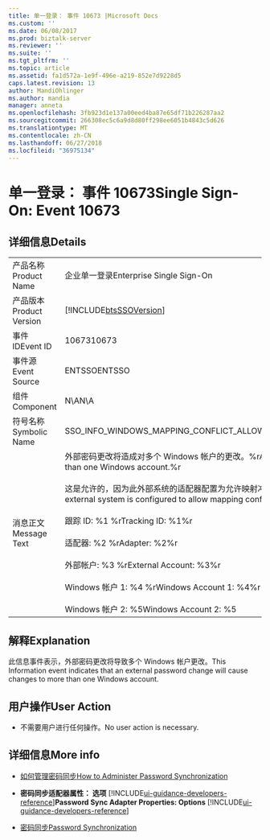 ```yaml
---
title: 单一登录： 事件 10673 |Microsoft Docs
ms.custom: ''
ms.date: 06/08/2017
ms.prod: biztalk-server
ms.reviewer: ''
ms.suite: ''
ms.tgt_pltfrm: ''
ms.topic: article
ms.assetid: fa1d572a-1e9f-496e-a219-852e7d9228d5
caps.latest.revision: 13
author: MandiOhlinger
ms.author: mandia
manager: anneta
ms.openlocfilehash: 3fb923d1e137a00eed4ba87e65df71b226287aa2
ms.sourcegitcommit: 266308ec5c6a9d8d80ff298ee6051b4843c5d626
ms.translationtype: MT
ms.contentlocale: zh-CN
ms.lasthandoff: 06/27/2018
ms.locfileid: "36975134"
---
```

# <a name="single-sign-on-event-10673"></a><span data-ttu-id="25326-102">单一登录： 事件 10673</span><span class="sxs-lookup"><span data-stu-id="25326-102">Single Sign-On: Event 10673</span></span>
## <a name="details"></a><span data-ttu-id="25326-103">详细信息</span><span class="sxs-lookup"><span data-stu-id="25326-103">Details</span></span>  

|                 |                                                                                                                                                                                                                                                                                                                                                                          |
|-----------------|--------------------------------------------------------------------------------------------------------------------------------------------------------------------------------------------------------------------------------------------------------------------------------------------------------------------------------------------------------------------------|
|  <span data-ttu-id="25326-104">产品名称</span><span class="sxs-lookup"><span data-stu-id="25326-104">Product Name</span></span>   |                                                                                                                                                                        <span data-ttu-id="25326-105">企业单一登录</span><span class="sxs-lookup"><span data-stu-id="25326-105">Enterprise Single Sign-On</span></span>                                                                                                                                                                         |
| <span data-ttu-id="25326-106">产品版本</span><span class="sxs-lookup"><span data-stu-id="25326-106">Product Version</span></span> |                                                                                                                                                        [!INCLUDE[btsSSOVersion](../includes/btsssoversion-md.md)]                                                                                                                                                        |
|    <span data-ttu-id="25326-107">事件 ID</span><span class="sxs-lookup"><span data-stu-id="25326-107">Event ID</span></span>     |                                                                                                                                                                                  <span data-ttu-id="25326-108">10673</span><span class="sxs-lookup"><span data-stu-id="25326-108">10673</span></span>                                                                                                                                                                                   |
|  <span data-ttu-id="25326-109">事件源</span><span class="sxs-lookup"><span data-stu-id="25326-109">Event Source</span></span>   |                                                                                                                                                                                  <span data-ttu-id="25326-110">ENTSSO</span><span class="sxs-lookup"><span data-stu-id="25326-110">ENTSSO</span></span>                                                                                                                                                                                  |
|    <span data-ttu-id="25326-111">组件</span><span class="sxs-lookup"><span data-stu-id="25326-111">Component</span></span>    |                                                                                                                                                                                   <span data-ttu-id="25326-112">N\A</span><span class="sxs-lookup"><span data-stu-id="25326-112">N\A</span></span>                                                                                                                                                                                    |
|  <span data-ttu-id="25326-113">符号名称</span><span class="sxs-lookup"><span data-stu-id="25326-113">Symbolic Name</span></span>  |                                                                                                                                                                <span data-ttu-id="25326-114">SSO_INFO_WINDOWS_MAPPING_CONFLICT_ALLOWED</span><span class="sxs-lookup"><span data-stu-id="25326-114">SSO_INFO_WINDOWS_MAPPING_CONFLICT_ALLOWED</span></span>                                                                                                                                                                 |
|  <span data-ttu-id="25326-115">消息正文</span><span class="sxs-lookup"><span data-stu-id="25326-115">Message Text</span></span>   | <span data-ttu-id="25326-116">外部密码更改将造成对多个 Windows 帐户的更改。%r</span><span class="sxs-lookup"><span data-stu-id="25326-116">An external password change will cause changes to more than one Windows account.%r</span></span><br /><br /> <span data-ttu-id="25326-117">这是允许的，因为此外部系统的适配器配置为允许映射冲突。%r</span><span class="sxs-lookup"><span data-stu-id="25326-117">This is allowed because the adapter for this external system is configured to allow mapping conflicts.%r</span></span><br /><br /> <span data-ttu-id="25326-118">跟踪 ID: %1 %r</span><span class="sxs-lookup"><span data-stu-id="25326-118">Tracking ID: %1%r</span></span><br /><br /> <span data-ttu-id="25326-119">适配器: %2 %r</span><span class="sxs-lookup"><span data-stu-id="25326-119">Adapter: %2%r</span></span><br /><br /> <span data-ttu-id="25326-120">外部帐户: %3 %r</span><span class="sxs-lookup"><span data-stu-id="25326-120">External Account: %3%r</span></span><br /><br /> <span data-ttu-id="25326-121">Windows 帐户 1: %4 %r</span><span class="sxs-lookup"><span data-stu-id="25326-121">Windows Account 1: %4%r</span></span><br /><br /> <span data-ttu-id="25326-122">Windows 帐户 2: %5</span><span class="sxs-lookup"><span data-stu-id="25326-122">Windows Account 2: %5</span></span> |

## <a name="explanation"></a><span data-ttu-id="25326-123">解释</span><span class="sxs-lookup"><span data-stu-id="25326-123">Explanation</span></span>  
 <span data-ttu-id="25326-124">此信息事件表示，外部密码更改将导致多个 Windows 帐户更改。</span><span class="sxs-lookup"><span data-stu-id="25326-124">This Information event indicates that an external password change will cause changes to more than one Windows account.</span></span>  

## <a name="user-action"></a><span data-ttu-id="25326-125">用户操作</span><span class="sxs-lookup"><span data-stu-id="25326-125">User Action</span></span>  

-   <span data-ttu-id="25326-126">不需要用户进行任何操作。</span><span class="sxs-lookup"><span data-stu-id="25326-126">No user action is necessary.</span></span>  

## <a name="more-info"></a><span data-ttu-id="25326-127">详细信息</span><span class="sxs-lookup"><span data-stu-id="25326-127">More info</span></span>

- [<span data-ttu-id="25326-128">如何管理密码同步</span><span class="sxs-lookup"><span data-stu-id="25326-128">How to Administer Password Synchronization</span></span>](../core/how-to-administer-password-synchronization.md)  

- <span data-ttu-id="25326-129">**密码同步适配器属性： 选项** [!INCLUDE[ui-guidance-developers-reference](../includes/ui-guidance-developers-reference.md)]</span><span class="sxs-lookup"><span data-stu-id="25326-129">**Password Sync Adapter Properties: Options** [!INCLUDE[ui-guidance-developers-reference](../includes/ui-guidance-developers-reference.md)]</span></span>

- [<span data-ttu-id="25326-130">密码同步</span><span class="sxs-lookup"><span data-stu-id="25326-130">Password Synchronization</span></span>](../core/password-synchronization2.md)
